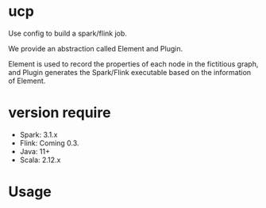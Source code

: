 # ucp

Use config to build a spark/flink job.

We provide an abstraction called Element and Plugin.

Element is used to record the properties of each node in the fictitious graph, and Plugin generates the Spark/Flink executable based on the information of Element.


# version require

- Spark: 3.1.x
- Flink: Coming 0.3.
- Java: 11+
- Scala: 2.12.x

# Usage 



